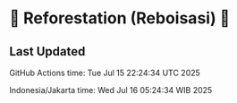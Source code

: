 
# 🌳 Reforestation (Reboisasi) 🌲

## Last Updated

GitHub Actions time: Tue Jul 15 22:24:34 UTC 2025

Indonesia/Jakarta time: Wed Jul 16 05:24:34 WIB 2025
